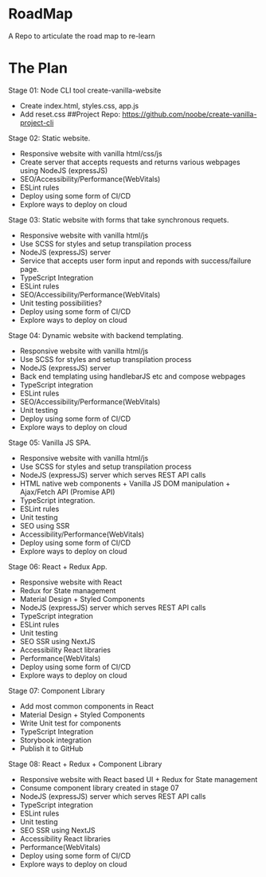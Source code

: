 # RoadMap
A Repo to articulate the road map to re-learn

# The Plan
Stage 01: Node CLI tool create-vanilla-website
- Create index.html, styles.css, app.js
- Add reset.css
##Project Repo: https://github.com/noobe/create-vanilla-project-cli

Stage 02: Static website.
- Responsive website with vanilla html/css/js
- Create server that accepts requests and returns various webpages using NodeJS (expressJS)
- SEO/Accessibility/Performance(WebVitals)
- ESLint rules
- Deploy using some form of CI/CD
- Explore ways to deploy on cloud

Stage 03: Static website with forms that take synchronous requets.
- Responsive website with vanilla html/js
- Use SCSS for styles and setup transpilation process
- NodeJS (expressJS) server
- Service that accepts user form input and reponds with success/failure page.
- TypeScript Integration
- ESLint rules
- SEO/Accessibility/Performance(WebVitals)
- Unit testing possibilities?
- Deploy using some form of CI/CD
- Explore ways to deploy on cloud

Stage 04: Dynamic website with backend templating.
- Responsive website with vanilla html/js
- Use SCSS for styles and setup transpilation process
- NodeJS (expressJS) server
- Back end templating using handlebarJS etc and compose webpages
- TypeScript integration
- ESLint rules
- SEO/Accessibility/Performance(WebVitals)
- Unit testing
- Deploy using some form of CI/CD
- Explore ways to deploy on cloud

Stage 05: Vanilla JS SPA.
- Responsive website with vanilla html/js
- Use SCSS for styles and setup transpilation process
- NodeJS (expressJS) server which serves REST API calls
- HTML native web components + Vanilla JS DOM manipulation + Ajax/Fetch API (Promise API)
- TypeScript integration.
- ESLint rules
- Unit testing
- SEO using SSR
- Accessibility/Performance(WebVitals)
- Deploy using some form of CI/CD
- Explore ways to deploy on cloud

Stage 06: React + Redux App.
- Responsive website with React
- Redux for State management
- Material Design + Styled Components
- NodeJS (expressJS) server which serves REST API calls
- TypeScript integration
- ESLint rules
- Unit testing
- SEO SSR using NextJS
- Accessibility React libraries
- Performance(WebVitals)
- Deploy using some form of CI/CD
- Explore ways to deploy on cloud

Stage 07: Component Library
- Add most common components in React
- Material Design + Styled Components
- Write Unit test for components
- TypeScript Integration
- Storybook integration
- Publish it to GitHub

Stage 08: React + Redux + Component Library
- Responsive website with React based UI + Redux for State management
- Consume component library created in stage 07
- NodeJS (expressJS) server which serves REST API calls
- TypeScript integration
- ESLint rules
- Unit testing
- SEO SSR using NextJS
- Accessibility React libraries
- Performance(WebVitals)
- Deploy using some form of CI/CD
- Explore ways to deploy on cloud
